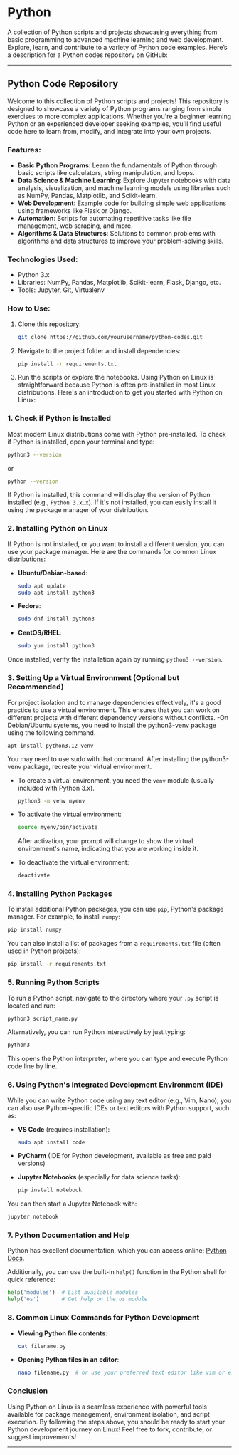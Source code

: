 # Python
A collection of Python scripts and projects showcasing everything from basic programming to advanced machine learning and web development. Explore, learn, and contribute to a variety of Python code examples.
Here’s a description for a Python codes repository on GitHub:

---

## Python Code Repository

Welcome to this collection of Python scripts and projects! This repository is designed to showcase a variety of Python programs ranging from simple exercises to more complex applications. Whether you're a beginner learning Python or an experienced developer seeking examples, you'll find useful code here to learn from, modify, and integrate into your own projects.

### Features:
- **Basic Python Programs**: Learn the fundamentals of Python through basic scripts like calculators, string manipulation, and loops.
- **Data Science & Machine Learning**: Explore Jupyter notebooks with data analysis, visualization, and machine learning models using libraries such as NumPy, Pandas, Matplotlib, and Scikit-learn.
- **Web Development**: Example code for building simple web applications using frameworks like Flask or Django.
- **Automation**: Scripts for automating repetitive tasks like file management, web scraping, and more.
- **Algorithms & Data Structures**: Solutions to common problems with algorithms and data structures to improve your problem-solving skills.

### Technologies Used:
- Python 3.x
- Libraries: NumPy, Pandas, Matplotlib, Scikit-learn, Flask, Django, etc.
- Tools: Jupyter, Git, Virtualenv

### How to Use:
1. Clone this repository:  
   ```bash
   git clone https://github.com/yourusername/python-codes.git
   ```
2. Navigate to the project folder and install dependencies:
   ```bash
   pip install -r requirements.txt
   ```
3. Run the scripts or explore the notebooks.
Using Python on Linux is straightforward because Python is often pre-installed in most Linux distributions. Here's an introduction to get you started with Python on Linux:

### 1. **Check if Python is Installed**

Most modern Linux distributions come with Python pre-installed. To check if Python is installed, open your terminal and type:

```bash
python3 --version
```

or

```bash
python --version
```

If Python is installed, this command will display the version of Python installed (e.g., `Python 3.x.x`). If it's not installed, you can easily install it using the package manager of your distribution.

### 2. **Installing Python on Linux**

If Python is not installed, or you want to install a different version, you can use your package manager. Here are the commands for common Linux distributions:

- **Ubuntu/Debian-based**:
  ```bash
  sudo apt update
  sudo apt install python3
  ```

- **Fedora**:
  ```bash
  sudo dnf install python3
  ```

- **CentOS/RHEL**:
  ```bash
  sudo yum install python3
  ```

Once installed, verify the installation again by running `python3 --version`.

### 3. **Setting Up a Virtual Environment (Optional but Recommended)**

For project isolation and to manage dependencies effectively, it's a good practice to use a virtual environment. This ensures that you can work on different projects with different dependency versions without conflicts.
-On Debian/Ubuntu systems, you need to install the python3-venv
package using the following command.

    apt install python3.12-venv

You may need to use sudo with that command.  After installing the python3-venv
package, recreate your virtual environment.


- To create a virtual environment, you need the `venv` module (usually included with Python 3.x).
  ```bash
  python3 -m venv myenv
  ```

- To activate the virtual environment:
  ```bash
  source myenv/bin/activate
  ```

  After activation, your prompt will change to show the virtual environment's name, indicating that you are working inside it.

- To deactivate the virtual environment:
  ```bash
  deactivate
  ```

### 4. **Installing Python Packages**

To install additional Python packages, you can use `pip`, Python's package manager. For example, to install `numpy`:

```bash
pip install numpy
```

You can also install a list of packages from a `requirements.txt` file (often used in Python projects):

```bash
pip install -r requirements.txt
```

### 5. **Running Python Scripts**

To run a Python script, navigate to the directory where your `.py` script is located and run:

```bash
python3 script_name.py
```

Alternatively, you can run Python interactively by just typing:

```bash
python3
```

This opens the Python interpreter, where you can type and execute Python code line by line.

### 6. **Using Python's Integrated Development Environment (IDE)**

While you can write Python code using any text editor (e.g., Vim, Nano), you can also use Python-specific IDEs or text editors with Python support, such as:

- **VS Code** (requires installation):
  ```bash
  sudo apt install code
  ```
  
- **PyCharm** (IDE for Python development, available as free and paid versions)

- **Jupyter Notebooks** (especially for data science tasks):
  ```bash
  pip install notebook
  ```

You can then start a Jupyter Notebook with:
  ```bash
  jupyter notebook
  ```

### 7. **Python Documentation and Help**

Python has excellent documentation, which you can access online: [Python Docs](https://docs.python.org/3/).

Additionally, you can use the built-in `help()` function in the Python shell for quick reference:
```python
help('modules')  # List available modules
help('os')       # Get help on the os module
```

### 8. **Common Linux Commands for Python Development**

- **Viewing Python file contents**:
  ```bash
  cat filename.py
  ```

- **Opening Python files in an editor**:
  ```bash
  nano filename.py  # or use your preferred text editor like vim or emacs
  ```

### Conclusion

Using Python on Linux is a seamless experience with powerful tools available for package management, environment isolation, and script execution. By following the steps above, you should be ready to start your Python development journey on Linux!
Feel free to fork, contribute, or suggest improvements! 

---
